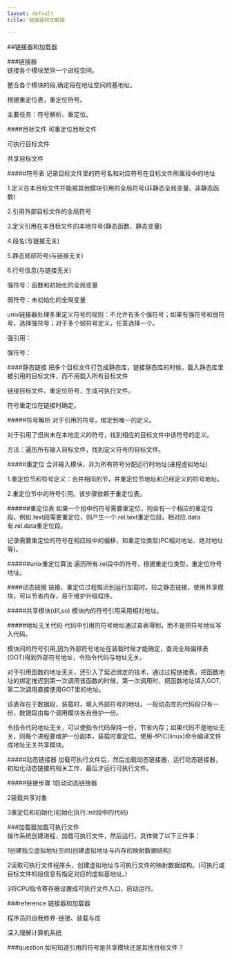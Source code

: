 ```yaml
---
layout: default
title: 链接器和加载器

---
```


##链接器和加载器   

###链接器   
链接各个模块至同一个进程空间。
  
整合各个模块的段,确定段在地址空间的基地址。

根据重定位表，重定位符号。    

主要任务：符号解析、重定位。

####目标文件
可重定位目标文件

可执行目标文件

共享目标文件
    
#####符号表
记录目标文件里的符号名和对应符号在目标文件所属段中的地址    

1.定义在本目标文件并能被其他模块引用的全局符号(非静态全局变量、非静态函数)    

2.引用外部目标文件的全局符号

3.定义引用在本目标文件的本地符号(静态函数、静态变量)

4.段名(与链接无关)    

5.静态局部符号(与链接无关)

6.行号信息(与链接无关)    

强符号：函数和初始化的全局变量      

弱符号：未初始化的全局变量 

unix链接器处理多重定义符号的规则：不允许有多个强符号；如果有强符号和弱符号，选择强符号；对于多个弱符号定义，任意选择一个。

强引用：
   
强符号：
    
####静态链接
把多个目标文件打包成静态库，链接静态库的时候，载入静态库里被引用的目标文件，而不用载入所有目标文件

链接目标文件、重定位符号，生成可执行文件。   

符号重定位在链接时确定。   

#####符号解析
对于引用的符号，绑定到唯一的定义。

对于引用了但尚未在本地定义的符号，找到相应的目标文件中该符号的定义。

方法：遍历所有输入目标文件，找到定义符号的目标文件。

#####重定位
合并输入模块，并为所有符号分配运行时地址(进程虚拟地址)

1.重定位节和符号定义：合并相同的节，并重定位节地址和已经定义的符号地址。

2.重定位节中的符号引用。该步骤依赖于重定位表。

######重定位表
如果一个段中的符号需要重定位，则会有一个相应的重定位段。例如.text段需要重定位，则产生一个.rel.text重定位段。相对应.data有.rel.data重定位段。

记录需要重定位的符号在相应段中的偏移，和重定位类型(PC相对地址、绝对地址等)。

######unix重定位算法
遍历所有.rel段中的符号，根据重定位类型，重定位符号地址。

####动态链接
链接、重定位过程推迟到运行加载时。较之静态链接，使用共享模块，可以节省内存，易于维护升级程序。            

#####共享模块(dll,so)
模块内的符号引用采用相对地址。   

#####地址无关代码
代码中引用的符号地址通过查表得到，而不是把符号地址写入代码。

模块间的符号引用,因为外部符号地址在装载时候才能确定，查询全局偏移表(GOT)得到外部符号地址，令指令代码与地址无关。

对于引用函数的地址无关，还引入了延迟绑定的技术，通过过程链接表，把函数地址的绑定推迟到第一次调用该函数的时候，第一次调用时，把函数地址填入GOT,第二次调用直接使用GOT里的地址。

该表存在于数据段，装载时，填入外部符号的地址。一般动态库的代码段只有一份，数据段由每个调用模块各自维护一份。   

令指令代码地址无关，可以使指令代码保持一份，节省内存；如果代码不是地址无关，则每个进程要维护一份副本，装载时重定位。使用-fPIC(linux)命令编译文件成地址无关共享模块。

#####动态链接器
加载可执行文件后，然后加载动态链接器，运行动态链接器，初始化动态链接的相关工作，最后才运行可执行文件。    

#####链接步骤
1启动动态链接器    

2装载共享对象           

3重定位和初始化(初始化执行.init段中的代码)             

            
###加载器加载可执行文件   
操作系统创建进程，加载可执行文件，然后运行。具体做了以下三件事：
   
1创建独立虚拟地址空间(创建虚拟地址与内存的映射数据结构)    

2读取可执行文件程序头，创建虚拟地址与可执行文件的映射数据结构。(可执行或目标文件的段信息有指定对应的虚拟基地址。)     

3将CPU指令寄存器设置成可执行文件入口，启动运行。   


###reference
链接器和加载器

程序员的自我修养-链接、装载与库

深入理解计算机系统

###question
如何知道引用的符号是共享模块还是其他目标文件？   